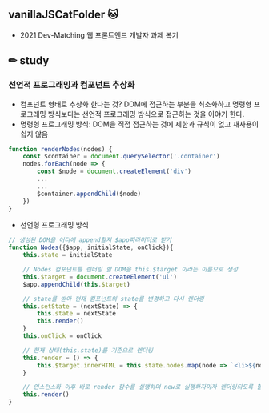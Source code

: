 ## vanillaJSCatFolder 🐱
- 2021 Dev-Matching 웹 프론트엔드 개발자 과제 복기


## ✏ study 


### 선언적 프로그래밍과 컴포넌트 추상화
- 컴포넌트 형태로 추상화 한다는 것?
DOM에 접근하는 부분을 최소화하고 명령형 프로그래밍 방식보다는 선언적 프로그래밍 방식으로 접근하는 것을 이야기 한다.
- 명령형 프로그래밍 방식: DOM을 직접 접근하는 것에 제한과 규칙이 없고 재사용이 쉽지 않음
```javascript
function renderNodes(nodes) {
    const $container = document.querySelector('.container')
    nodes.forEach(node => {
        const $node = document.createElement('div')
        ...
        ...
        $container.appendChild($node)
    })
}
```
- 선언형 프로그래밍 방식
```javascript
// 생성된 DOM을 어디에 append할지 $app파라미터로 받기
function Nodes({$app, initialState, onClick}){
    this.state = initialState

    // Nodes 컴포넌트를 렌더링 할 DOM을 this.$target 이라는 이름으로 생성
    this.$target = document.createElement('ul')
    $app.appendChild(this.$target)

    // state를 받아 현재 컴포넌트의 state를 변경하고 다시 렌더링
    this.setState = (nextState) => {
        this.state = nextState
        this.render()
    }
    this.onClick = onClick

    // 현재 상태(this.state)를 기준으로 렌더링
    this.render = () => {
        this.$target.innerHTML = this.state.nodes.map(node => `<li>${node.name}</li>`)
    }

    // 인스턴스화 이후 바로 render 함수를 실행하며 new로 실행하자마자 렌더링되도록 할 수 있음
    this.render()
}